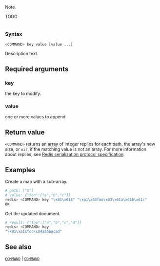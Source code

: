 > [!NOTE]
> TODO

# <COMMAND>

### Syntax
```bash
<COMMAND> key value [value ...]
```

Description text.

## Required arguments

### key
the key to modify.

### value
one or more values to append

## Return value 

`<COMMAND>` returns an [array](https://redis.io/docs/reference/protocol-spec/#resp-arrays) of integer replies for each path, the array's new size, or `nil`, if the matching value is not an array. 
For more information about replies, see [Redis serialization protocol specification](https://redis.io/docs/reference/protocol-spec). 

## Examples

Create a map with a sub-array.
```bash
# path: ["$"] 
# value: {"foo":["a","b","c"]}
redis> <COMMAND> key "\x81\x61$" "\xa1\x63foo\x83\x61a\x61b\x61c"
OK
```

Get the updated document.
```bash
# result: {"foo":["a","b","c","d"]}
redis> <COMMAND> key
"\x81\xa1cfoo\x84aaabacad"
```

## See also

[`COMMAND`](doc.path.md) | [`COMMAND`](doc.path.md)
